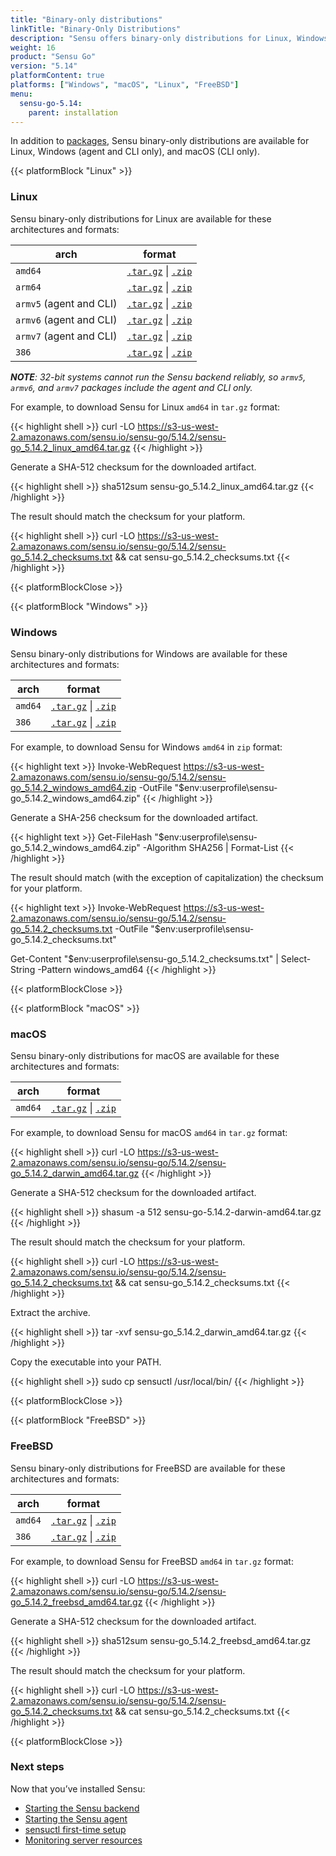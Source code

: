 ```yaml
---
title: "Binary-only distributions"
linkTitle: "Binary-Only Distributions"
description: "Sensu offers binary-only distributions for Linux, Windows, and macOS. Read the guide to learn how to download and verify Sensu binaries."
weight: 16
product: "Sensu Go"
version: "5.14"
platformContent: true
platforms: ["Windows", "macOS", "Linux", "FreeBSD"]
menu:
  sensu-go-5.14:
    parent: installation
---
```


In addition to [packages][1], Sensu binary-only distributions are available for Linux, Windows (agent and CLI only), and macOS (CLI only).

{{< platformBlock "Linux" >}}

### Linux

Sensu binary-only distributions for Linux are available for these architectures and formats:

| arch | format |
| --- | --- |
| `amd64` | [`.tar.gz`][14] \| [`.zip`][20]
| `arm64` | [`.tar.gz`][15] \| [`.zip`][21]
| `armv5` (agent and CLI) | [`.tar.gz`][16] \| [`.zip`][22]
| `armv6` (agent and CLI) | [`.tar.gz`][17] \| [`.zip`][23]
| `armv7` (agent and CLI) | [`.tar.gz`][18] \| [`.zip`][24]
| `386` | [`.tar.gz`][19] \| [`.zip`][25]

_**NOTE**: 32-bit systems cannot run the Sensu backend reliably, so `armv5`, `armv6`, and `armv7` packages include the agent and CLI only._

For example, to download Sensu for Linux `amd64` in `tar.gz` format:

{{< highlight shell >}}
curl -LO https://s3-us-west-2.amazonaws.com/sensu.io/sensu-go/5.14.2/sensu-go_5.14.2_linux_amd64.tar.gz
{{< /highlight >}}

Generate a SHA-512 checksum for the downloaded artifact.

{{< highlight shell >}}
sha512sum sensu-go_5.14.2_linux_amd64.tar.gz
{{< /highlight >}}

The result should match the checksum for your platform.

{{< highlight shell >}}
curl -LO https://s3-us-west-2.amazonaws.com/sensu.io/sensu-go/5.14.2/sensu-go_5.14.2_checksums.txt && cat sensu-go_5.14.2_checksums.txt
{{< /highlight >}}

{{< platformBlockClose >}}

{{< platformBlock "Windows" >}}

### Windows

Sensu binary-only distributions for Windows are available for these architectures and formats:

| arch | format |
| --- | --- |
| `amd64` | [`.tar.gz`][26] \| [`.zip`][28]
| `386` | [`.tar.gz`][27] \| [`.zip`][29]

For example, to download Sensu for Windows `amd64` in `zip` format:

{{< highlight text >}}
Invoke-WebRequest https://s3-us-west-2.amazonaws.com/sensu.io/sensu-go/5.14.2/sensu-go_5.14.2_windows_amd64.zip  -OutFile "$env:userprofile\sensu-go_5.14.2_windows_amd64.zip"
{{< /highlight >}}

Generate a SHA-256 checksum for the downloaded artifact.

{{< highlight text >}}
Get-FileHash "$env:userprofile\sensu-go_5.14.2_windows_amd64.zip" -Algorithm SHA256 | Format-List
{{< /highlight >}}

The result should match (with the exception of capitalization) the checksum for your platform.

{{< highlight text >}}
Invoke-WebRequest https://s3-us-west-2.amazonaws.com/sensu.io/sensu-go/5.14.2/sensu-go_5.14.2_checksums.txt -OutFile "$env:userprofile\sensu-go_5.14.2_checksums.txt"

Get-Content "$env:userprofile\sensu-go_5.14.2_checksums.txt" | Select-String -Pattern windows_amd64
{{< /highlight >}}

{{< platformBlockClose >}}

{{< platformBlock "macOS" >}}

### macOS

Sensu binary-only distributions for macOS are available for these architectures and formats:

| arch | format |
| --- | --- |
| `amd64` | [`.tar.gz`][30] \| [`.zip`][31]

For example, to download Sensu for macOS `amd64` in `tar.gz` format:

{{< highlight shell >}}
curl -LO https://s3-us-west-2.amazonaws.com/sensu.io/sensu-go/5.14.2/sensu-go_5.14.2_darwin_amd64.tar.gz
{{< /highlight >}}

Generate a SHA-512 checksum for the downloaded artifact.

{{< highlight shell >}}
shasum -a 512 sensu-go-5.14.2-darwin-amd64.tar.gz
{{< /highlight >}}

The result should match the checksum for your platform.

{{< highlight shell >}}
curl -LO https://s3-us-west-2.amazonaws.com/sensu.io/sensu-go/5.14.2/sensu-go_5.14.2_checksums.txt && cat sensu-go_5.14.2_checksums.txt
{{< /highlight >}}

Extract the archive.

{{< highlight shell >}}
tar -xvf sensu-go_5.14.2_darwin_amd64.tar.gz
{{< /highlight >}}

Copy the executable into your PATH.

{{< highlight shell >}}
sudo cp sensuctl /usr/local/bin/
{{< /highlight >}}

{{< platformBlockClose >}}

{{< platformBlock "FreeBSD" >}}

### FreeBSD

Sensu binary-only distributions for FreeBSD are available for these architectures and formats:

| arch | format |
| --- | --- |
| `amd64` | [`.tar.gz`][32] \| [`.zip`][33]
| `386` | [`.tar.gz`][34] \| [`.zip`][35]

For example, to download Sensu for FreeBSD `amd64` in `tar.gz` format:

{{< highlight shell >}}
curl -LO https://s3-us-west-2.amazonaws.com/sensu.io/sensu-go/5.14.2/sensu-go_5.14.2_freebsd_amd64.tar.gz
{{< /highlight >}}

Generate a SHA-512 checksum for the downloaded artifact.

{{< highlight shell >}}
sha512sum sensu-go_5.14.2_freebsd_amd64.tar.gz
{{< /highlight >}}

The result should match the checksum for your platform.

{{< highlight shell >}}
curl -LO https://s3-us-west-2.amazonaws.com/sensu.io/sensu-go/5.14.2/sensu-go_5.14.2_checksums.txt && cat sensu-go_5.14.2_checksums.txt
{{< /highlight >}}

{{< platformBlockClose >}}

### Next steps

Now that you’ve installed Sensu:

- [Starting the Sensu backend][2]
- [Starting the Sensu agent][3]
- [sensuctl first-time setup][4]
- [Monitoring server resources][5]

[2]: ../../reference/backend#operation
[3]: ../../reference/agent#operation
[4]: ../../sensuctl/reference#first-time-setup
[5]: ../../guides/monitor-server-resources
[1]: ../install-sensu
[14]: https://s3-us-west-2.amazonaws.com/sensu.io/sensu-go/5.14.2/sensu-go_5.14.2_linux_amd64.tar.gz
[15]: https://s3-us-west-2.amazonaws.com/sensu.io/sensu-go/5.14.2/sensu-go_5.14.2_linux_arm64.tar.gz
[16]: https://s3-us-west-2.amazonaws.com/sensu.io/sensu-go/5.14.2/sensu-go_5.14.2_linux_armv5.tar.gz
[17]: https://s3-us-west-2.amazonaws.com/sensu.io/sensu-go/5.14.2/sensu-go_5.14.2_linux_armv6.tar.gz
[18]: https://s3-us-west-2.amazonaws.com/sensu.io/sensu-go/5.14.2/sensu-go_5.14.2_linux_armv7.tar.gz
[19]: https://s3-us-west-2.amazonaws.com/sensu.io/sensu-go/5.14.2/sensu-go_5.14.2_linux_386.tar.gz
[20]: https://s3-us-west-2.amazonaws.com/sensu.io/sensu-go/5.14.2/sensu-go_5.14.2_linux_amd64.zip
[21]: https://s3-us-west-2.amazonaws.com/sensu.io/sensu-go/5.14.2/sensu-go_5.14.2_linux_arm64.zip
[22]: https://s3-us-west-2.amazonaws.com/sensu.io/sensu-go/5.14.2/sensu-go_5.14.2_linux_armv5.zip
[23]: https://s3-us-west-2.amazonaws.com/sensu.io/sensu-go/5.14.2/sensu-go_5.14.2_linux_armv6.zip
[24]: https://s3-us-west-2.amazonaws.com/sensu.io/sensu-go/5.14.2/sensu-go_5.14.2_linux_armv7.zip
[25]: https://s3-us-west-2.amazonaws.com/sensu.io/sensu-go/5.14.2/sensu-go_5.14.2_linux_386.zip
[26]: https://s3-us-west-2.amazonaws.com/sensu.io/sensu-go/5.14.2/sensu-go_5.14.2_windows_amd64.tar.gz
[27]: https://s3-us-west-2.amazonaws.com/sensu.io/sensu-go/5.14.2/sensu-go_5.14.2_windows_386.tar.gz
[28]: https://s3-us-west-2.amazonaws.com/sensu.io/sensu-go/5.14.2/sensu-go_5.14.2_windows_amd64.zip
[29]: https://s3-us-west-2.amazonaws.com/sensu.io/sensu-go/5.14.2/sensu-go_5.14.2_windows_386.zip
[30]: https://s3-us-west-2.amazonaws.com/sensu.io/sensu-go/5.14.2/sensu-go_5.14.2_darwin_amd64.tar.gz
[31]: https://s3-us-west-2.amazonaws.com/sensu.io/sensu-go/5.14.2/sensu-go_5.14.2_darwin_amd64.zip
[32]: https://s3-us-west-2.amazonaws.com/sensu.io/sensu-go/5.14.2/sensu-go_5.14.2_freebsd_amd64.tar.gz
[33]: https://s3-us-west-2.amazonaws.com/sensu.io/sensu-go/5.14.2/sensu-go_5.14.2_freebsd_amd64.zip
[34]: https://s3-us-west-2.amazonaws.com/sensu.io/sensu-go/5.14.2/sensu-go_5.14.2_freebsd_386.tar.gz
[35]: https://s3-us-west-2.amazonaws.com/sensu.io/sensu-go/5.14.2/sensu-go_5.14.2_freebsd_386.zip
